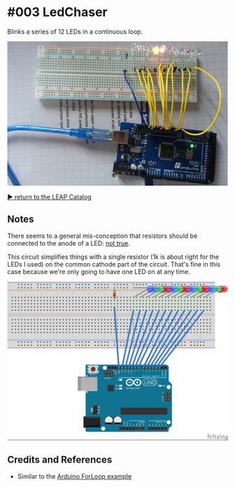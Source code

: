 # #003 LedChaser

Blinks a series of 12 LEDs in a continuous loop.

![The Build](./assets/LedChaser_build.jpg?raw=true)


[:arrow_forward: return to the LEAP Catalog](https://leap.tardate.com)

## Notes

There seems to a general mis-conception that resistors should be connected to the
anode of a LED: [not true](http://electronics.stackexchange.com/questions/13746/why-does-a-resistor-need-to-be-on-the-anode-of-an-led).

This circuit simplifies things with a single resistor (1k is about right for the LEDs I used) on the common
cathode part of the circuit. That's fine in this case because we're only going to have one LED on at any time.

![The Breadboard Schematic](./assets/LedChaser_bb.jpg?raw=true)

## Credits and References
* Similar to the [Arduino ForLoop example](http://arduino.cc/en/Tutorial/ForLoop)
